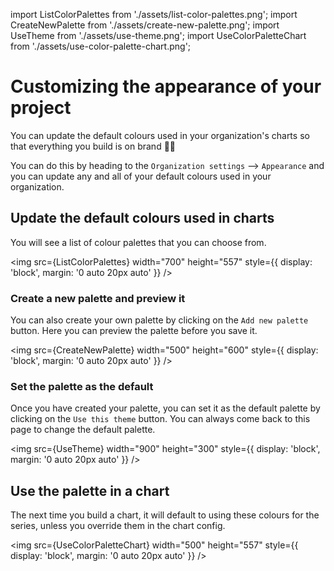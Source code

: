 import ListColorPalettes from './assets/list-color-palettes.png';
import CreateNewPalette from './assets/create-new-palette.png';
import UseTheme from './assets/use-theme.png';
import UseColorPaletteChart from './assets/use-color-palette-chart.png';

# Customizing the appearance of your project

You can update the default colours used in your organization's charts so that everything you build is on brand 👩‍🎨

You can do this by heading to the `Organization settings` --> `Appearance` and you can update any and all of your default colours used in your organization.

## Update the default colours used in charts

You will see a list of colour palettes that you can choose from.

<img
src={ListColorPalettes}
width="700"
height="557"
style={{ display: 'block', margin: '0 auto 20px auto' }}
/>

### Create a new palette and preview it

You can also create your own palette by clicking on the `Add new palette` button. Here you can preview the palette before you save it.

<img
src={CreateNewPalette}
width="500"
height="600"
style={{ display: 'block', margin: '0 auto 20px auto' }}
/>

### Set the palette as the default

Once you have created your palette, you can set it as the default palette by clicking on the `Use this theme` button.
You can always come back to this page to change the default palette.

<img
src={UseTheme}
width="900"
height="300"
style={{ display: 'block', margin: '0 auto 20px auto' }}
/>

## Use the palette in a chart

The next time you build a chart, it will default to using these colours for the series, unless you override them in the chart config.

<img
src={UseColorPaletteChart}
width="500"
height="557"
style={{ display: 'block', margin: '0 auto 20px auto' }}
/>
